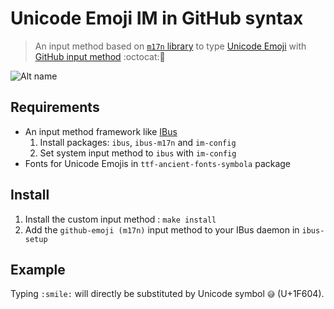 Unicode Emoji IM in GitHub syntax
===================

> An input method based on [`m17n` library](http://www.nongnu.org/m17n) to type [Unicode Emoji](http://apps.timwhitlock.info/emoji/tables/unicode) with [GitHub input method](http://www.emoji-cheat-sheet.com) :octocat::grimacing:

![Alt name](screenshot.png "A screenshot")

Requirements
-------------------
- An input method framework like [IBus](https://github.com/ibus/ibus/wiki)
  1. Install packages: `ibus`, `ibus-m17n` and `im-config`
  2. Set system input method to `ibus` with `im-config`
- Fonts for Unicode Emojis in `ttf-ancient-fonts-symbola` package

Install
-------------------
1. Install the custom input method : `make install`
2. Add the `github-emoji (m17n)` input method to your IBus daemon in `ibus-setup`

Example
-------------------
Typing `:smile:` will directly be substituted by Unicode symbol `😅` (U+1F604).


